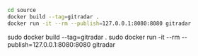```bash
cd source
docker build --tag=gitradar .
docker run -it --rm --publish=127.0.0.1:8080:8080 gitradar
```

sudo docker build --tag=gitradar .
sudo docker run -it --rm --publish=127.0.0.1:8080:8080 gitradar
